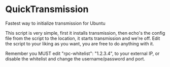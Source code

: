 # QuickTransmission
Fastest way to initialize transmission for Ubuntu

This script is very simple, first it installs transmission, then echo's the config file from the script to the location, it starts transmission and we're off.
Edit the script to your liking as you want, you are free to do anything with it.

Remember you MUST edit "rpc-whitelist": "1.2.3.4", to your external IP, or disable the whitelist and change the username/password and port.
